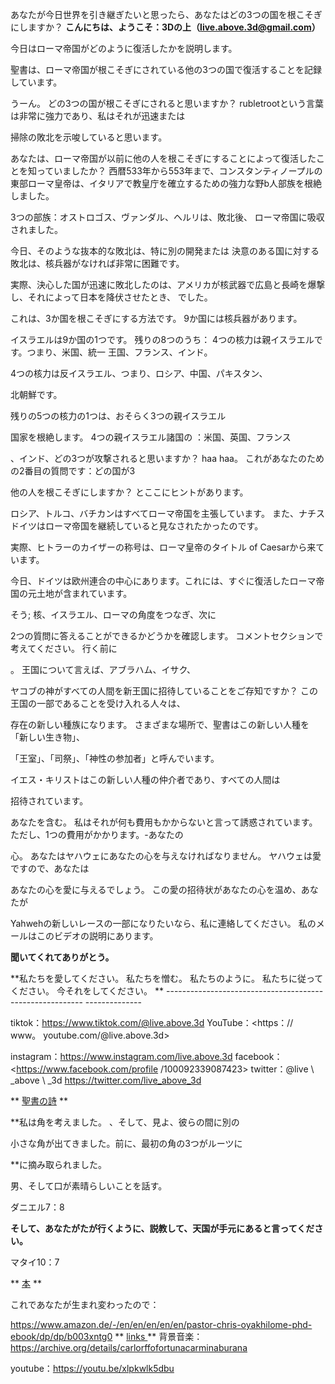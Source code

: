 あなたが今日世界を引き継ぎたいと思ったら、あなたはどの3つの国を根こそぎにしますか？
**こんにちは、ようこそ：3Dの上（<live.above.3d@gmail.com>）**

今日はローマ帝国がどのように復活したかを説明します。

聖書は、ローマ帝国が根こそぎにされている他の3つの国で復活することを記録しています。

うーん。 どの3つの国が根こそぎにされると思いますか？
rubletrootという言葉は非常に強力であり、私はそれが迅速または

掃除の敗北を示唆していると思います。

あなたは、ローマ帝国が以前に他の人を根こそぎにすることによって復活したことを知っていましたか？
西暦533年から553年まで、コンスタンティノープルの東部ローマ皇帝は、イタリアで教皇庁を確立するための強力な野b人部族を根絶しました。

3つの部族：オストロゴス、ヴァンダル、ヘルリは、敗北後、
ローマ帝国に吸収されました。

今日、そのような抜本的な敗北は、特に別の開発または
決意のある国に対する敗北は、核兵器がなければ非常に困難です。

実際、決心した国が迅速に敗北したのは、アメリカが核武器で広島と長崎を爆撃し、それによって日本を降伏させたとき、
でした。

これは、3か国を根こそぎにする方法です。
9か国には核兵器があります。

イスラエルは9か国の1つです。 残りの8つのうち：
4つの核力は親イスラエルです。つまり、米国、統一
王国、フランス、インド。

4つの核力は反イスラエル、つまり、ロシア、中国、パキスタン、

北朝鮮です。

残りの5つの核力の1つは、おそらく3つの親イスラエル

国家を根絶します。 4つの親イスラエル諸国の
：米国、英国、フランス

、インド、どの3つが攻撃されると思いますか？
haa haa。 これがあなたのための2番目の質問です：どの国が3

他の人を根こそぎにしますか？
とここにヒントがあります。

ロシア、トルコ、バチカンはすべてローマ帝国を主張しています。
また、ナチスドイツはローマ帝国を継続していると見なされたかったのです。

実際、ヒトラーのカイザーの称号は、ローマ皇帝のタイトル
of Caesarから来ています。

今日、ドイツは欧州連合の中心にあります。これには、すぐに復活したローマ帝国の元土地が含まれています。

そう; 核、イスラエル、ローマの角度をつなぎ、次に

2つの質問に答えることができるかどうかを確認します。 コメントセクションで考えてください。 行く前に

。
王国について言えば、アブラハム、イサク、

ヤコブの神がすべての人間を新王国に招待していることをご存知ですか？
この王国の一部であることを受け入れる人々は、

存在の新しい種族になります。
さまざまな場所で、聖書はこの新しい人種を「新しい生き物」、

「王室」、「司祭」、「神性の参加者」と呼んでいます。

イエス・キリストはこの新しい人種の仲介者であり、すべての人間は

招待されています。

あなたを含む。
私はそれが何も費用もかからないと言って誘惑されています。 ただし、1つの費用がかかります。-あなたの

心。
あなたはヤハウェにあなたの心を与えなければなりません。 ヤハウェは愛ですので、あなたは

あなたの心を愛に与えるでしょう。
この愛の招待状があなたの心を温め、あなたが

Yahwehの新しいレースの一部になりたいなら、私に連絡してください。
私のメールはこのビデオの説明にあります。

**聞いてくれてありがとう。**

**私たちを愛してください。 私たちを憎む。 私たちのように。 私たちに従ってください。 今それをしてください。
** --------------------------------------------------------- --------------

tiktok：<https://www.tiktok.com/@live.above.3d>
YouTube：<https：// www。 youtube.com/@live.above.3d>

instagram：<https://www.instagram.com/live.above.3d>
facebook：<https://www.facebook.com/profile /100092339087423>
twitter：@live \ _above \ _3d <https://twitter.com/live_above_3d>

** <u>聖書の詩</u> **

**私は角を考えました。 、そして、見よ、彼らの間に別の

小さな角が出てきました。前に、最初の角の3つがルーツに

**に摘み取られました。

男、そして口が素晴らしいことを話す。

ダニエル7：8

**そして、あなたがたが行くように、説教して、天国が手元にあると言ってください。**

マタイ10：7

** <u>本</u > **

これであなたが生まれ変わったので：

<https://www.amazon.de/-/en/en/en/en/en/pastor-chris-oyakhilome-phd-ebook/dp/dp/b003xntg0>
** <u> links </u> **
背景音楽：
<https://archive.org/details/carlorffofortunacarminaburana>

youtube：<https://youtu.be/xlpkwlk5dbu>






